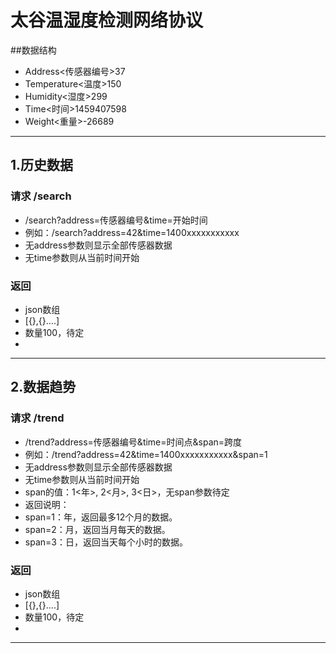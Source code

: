 
# 太谷温湿度检测网络协议

##数据结构
- Address<传感器编号>37
- Temperature<温度>150
- Humidity<湿度>299
- Time<时间>1459407598  
- Weight<重量>-26689

---

## 1.历史数据
### 请求 /search
- /search?address=传感器编号&time=开始时间
- 例如：/search?address=42&time=1400xxxxxxxxxxx
- 无address参数则显示全部传感器数据
- 无time参数则从当前时间开始  

### 返回
- json数组
- [{},{}....]
- 数量100，待定
- 
---


## 2.数据趋势
### 请求 /trend
- /trend?address=传感器编号&time=时间点&span=跨度
- 例如：/trend?address=42&time=1400xxxxxxxxxxx&span=1
- 无address参数则显示全部传感器数据  
- 无time参数则从当前时间开始  
- span的值：1<年>, 2<月>, 3<日>，无span参数待定
- 返回说明：
- span=1：年，返回最多12个月的数据。
- span=2：月，返回当月每天的数据。
- span=3：日，返回当天每个小时的数据。


### 返回
- json数组
- [{},{}....]
- 数量100，待定
- 
----
